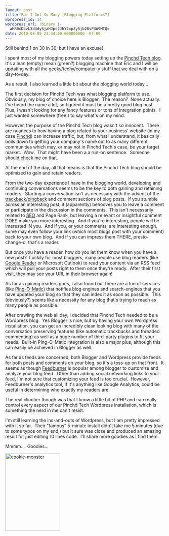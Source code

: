 ```yaml
---
layout: post
title: Boi I Got So Many [Blogging Platforms?]
wordpress_id: 14
wordpress_url: !binary |-
  aHR0cDovL3d3dy5jaHJpc2JhY2xpZy5jb20vP3A9MTQ=
date: 2010-08-05 23:44:00.000000000 -07:00
---
```

<p>Still behind 1 on 30 in 30, but I have an excuse!</p>  <p>I spent most of my blogging powers today setting up the <a href="http://tech.pinchd.com" target="_blank">Pinchd Tech blog</a>.&#160; It's a lean (empty) mean (green?) blogging machine that Eric and I will be updating with all the geeky/techy/computer-y stuff that we deal with on a day-to-day.</p>  <p>As a result, I also learned a little bit about the blogging world today...</p>  <p>The first decision for Pinchd Tech was what blogging platform to use.&#160; Obviously, my blog of choice here is Blogger.&#160; The reason?&#160; None actually.&#160; I've heard the name a lot, so figured it must be a pretty good blog host.&#160; Plus, I wasn't looking for any fancy features or tons of integration points.&#160; I just wanted somewhere (free!) to say what's on my mind.</p>  <p>However, the purpose of the Pinchd Tech blog wasn't so innocent.&#160; There are nuances to how having a blog related to your business' website (in my case <a href="http://pinchd.com" target="_blank">Pinchd</a>) can increase traffic, but, from what I understand, it basically boils down to getting your company's name out to as many different communities which may, or may not in Pinchd Tech's case, be your target market.&#160; Wow.&#160; That might have been a a run-on sentence.&#160; Someone should check me on that.</p>  <p>At the end of the day, all that means is that the Pinchd Tech blog should be optimized to gain and retain readers.</p>  <p>From the two-day experience I have in the blogging world, developing and continuing conversations seems to be the key to both gaining and retaining readers.&#160; Starting a conversation isn't as necessary with the advent of the <a href="http://en.wikipedia.org/wiki/Trackback" target="_blank">trackback/pingback</a> and comment sections of blog posts.&#160; If you stumble across an interesting post, it (apparently) behooves you to leave a comment or participate in the discussion in the comments.&#160; This isn't necessarily related to <a href="http://en.wikipedia.org/wiki/SEO" target="_blank">SEO</a> and Page Rank, but leaving a relevant or insightful comment DOES make you more interesting.&#160; And if you're interesting, people will be interested IN you.&#160; And if you, or your comments, are interesting enough, some may even follow your link (which most blogs post with your comment) back to your own blog.&#160; And if you can impress them THERE, presto-change-o, that's a reader.</p>  <p>But once you have a reader, how do you let them know when you have a new post?&#160; Luckily for most bloggers, many people use blog readers (like <a href="http://reader.google.com" target="_blank">Google Reader</a> or Microsoft Outlook) to read your content via an RSS feed which will pull your posts right to them once they're ready.&#160; After their first visit, they may see your URL in their browser again!</p>  <p>As far as gaining readers goes, I also found out there are a ton of services (like <a href="http://pingomatic.com" target="_blank">Ping-O-Matic</a>) that notifies blog engines and search-engines that you have updated your blog so that they can index it as soon as possible.&#160; This (obviously?) seems like a necessity for any blog that's trying to reach as many people as possible.</p>  <p>After crawling the web all day, I decided that Pinchd Tech needed to be a Wordpress blog.&#160; Yes Blogger is nice, but by having your own Wordpress installation, you can get an incredibly clean looking blog with many of the conversation preserving features (like automatic trackbacks and threaded commenting) as well as a huge number of third-party plugins to fit your needs.&#160; Built-in Ping-O-Matic integration is also a major plus, although this can easily be achieved in Blogger as well.&#160; </p>  <p>As far as feeds are concerned, both Blogger and Wordpress provide feeds for both posts and comments on your blog, so it's a toss-up on that front.&#160; It seems as though <a href="http://feedburner.com" target="_blank">Feedburner</a> is popular among blogger to customize and analyze your blog feed.&#160; Other than adding social networking links to your feed, I'm not sure that customizing your feed is too crucial.&#160; However, Feedburner's analytics tool, if it's anything like Google Analytics, could be useful in determining who exactly my readers are.</p>  <p>The real clincher though was that I know a little bit of PHP and can really control every aspect of our Pinchd Tech Wordpress installation, which is something the nerd in me can't resist.</p>  <p>I'm still learning the ins-and-outs of Wordpress, but I am pretty impressed with it so far.&#160; Their "famous" 5-minute install didn't take me 5 minutes (due to some typos on my end,) but it sure was close and produced an amazing result for just editing 10 lines code.&#160; I'll share more goodies as I find them.</p>  <p>Mmmm...&#160; Goodies...</p>  <p><a href="http://lh4.ggpht.com/_Gbfb8b5xvyI/TFu9ZI18j8I/AAAAAAAAAkg/6r065PnLkeU/s1600-h/cookie-monster%5B2%5D.jpg"><img style="border-bottom: 0px; border-left: 0px; display: inline; border-top: 0px; border-right: 0px" title="cookie-monster" border="0" alt="cookie-monster" src="http://lh3.ggpht.com/_Gbfb8b5xvyI/TFu9ZSlaG5I/AAAAAAAAAkk/BsQmuJAcRDM/cookie-monster_thumb.jpg?imgmax=800" width="173" height="244" /></a></p>
